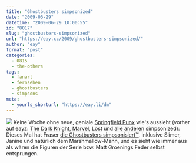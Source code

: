 ```yaml
---
title: "Ghostbusters simpsonized"
date: "2009-06-29"
datetime: "2009-06-29 10:00:55"
id: "8017"
slug: "ghostbusters-simpsonized"
url: "https://eay.cc/2009/ghostbusters-simpsonized/"
author: "eay"
format: "post"
categories:
  - 0815
  - the-others
tags:
  - fanart
  - fernsehen
  - ghostbusters
  - simpsons
meta:
  - yourls_shorturl: "https://eay.li/dm"
---
```


![](https://eay.cc/uploads/2009/ghostbusterssimpsonized.gif) Keine Woche ohne neue, geniale [Springfield Punx](http://springfieldpunx.blogspot.com/) wie's aussieht (vorher auf eayz: [The Dark Knight](//eay.cc/2008/the-dark-knight-simpsonized/), [Marvel](//eay.cc/2008/marvel-simpsonized/), [Lost](//eay.cc/2009/lost-simponized/) und [alle anderen](//eay.cc/2008/everyone-simpsonized/) simpsonized): Dieses Mal hat Fraser [die Ghostbusters simpsonisiert™](http://springfieldpunx.blogspot.com/search/label/Ghostbusters), inklusive Slimer, Janine und natürlich dem Marshmallow-Mann, und es sieht wie immer aus als wären die Figuren der Serie bzw. Matt Groenings Feder selbst entsprungen.
